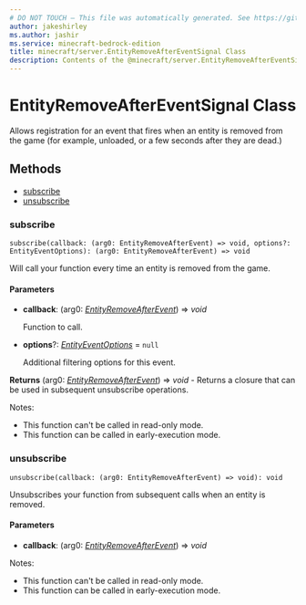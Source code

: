 ```yaml
---
# DO NOT TOUCH — This file was automatically generated. See https://github.com/mojang/minecraftapidocsgenerator to modify descriptions, examples, etc.
author: jakeshirley
ms.author: jashir
ms.service: minecraft-bedrock-edition
title: minecraft/server.EntityRemoveAfterEventSignal Class
description: Contents of the @minecraft/server.EntityRemoveAfterEventSignal class.
---
```

# EntityRemoveAfterEventSignal Class

Allows registration for an event that fires when an entity is removed from  the game (for example, unloaded, or a few seconds after they are dead.)

## Methods
- [subscribe](#subscribe)
- [unsubscribe](#unsubscribe)

### **subscribe**
`
subscribe(callback: (arg0: EntityRemoveAfterEvent) => void, options?: EntityEventOptions): (arg0: EntityRemoveAfterEvent) => void
`

Will call your function every time an entity is removed from the game.

#### **Parameters**
- **callback**: (arg0: [*EntityRemoveAfterEvent*](EntityRemoveAfterEvent.md)) => *void*
  
  Function to call.
- **options**?: [*EntityEventOptions*](EntityEventOptions.md) = `null`
  
  Additional filtering options for this event.

**Returns** (arg0: [*EntityRemoveAfterEvent*](EntityRemoveAfterEvent.md)) => *void* - Returns a closure that can be used in subsequent unsubscribe operations.
  
Notes:
- This function can't be called in read-only mode.
- This function can be called in early-execution mode.

### **unsubscribe**
`
unsubscribe(callback: (arg0: EntityRemoveAfterEvent) => void): void
`

Unsubscribes your function from subsequent calls when an entity is removed.

#### **Parameters**
- **callback**: (arg0: [*EntityRemoveAfterEvent*](EntityRemoveAfterEvent.md)) => *void*
  
Notes:
- This function can't be called in read-only mode.
- This function can be called in early-execution mode.
